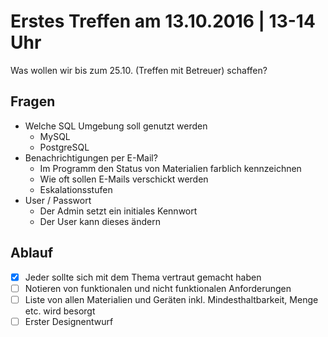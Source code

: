 # Erstes Treffen am 13.10.2016 | 13-14 Uhr

Was wollen wir bis zum 25.10. (Treffen mit Betreuer) schaffen?

## Fragen
- Welche SQL Umgebung soll genutzt werden
    - MySQL
    - PostgreSQL
- Benachrichtigungen per E-Mail?
    - Im Programm den Status von Materialien farblich kennzeichnen
    - Wie oft sollen E-Mails verschickt werden
    - Eskalationsstufen
- User / Passwort
    - Der Admin setzt ein initiales Kennwort
    - Der User kann dieses ändern


## Ablauf

- [x] Jeder sollte sich mit dem Thema vertraut gemacht haben
- [ ] Notieren von funktionalen und nicht funktionalen Anforderungen
- [ ] Liste von allen Materialien und Geräten inkl. Mindesthaltbarkeit, Menge etc. wird besorgt
- [ ] Erster Designentwurf

